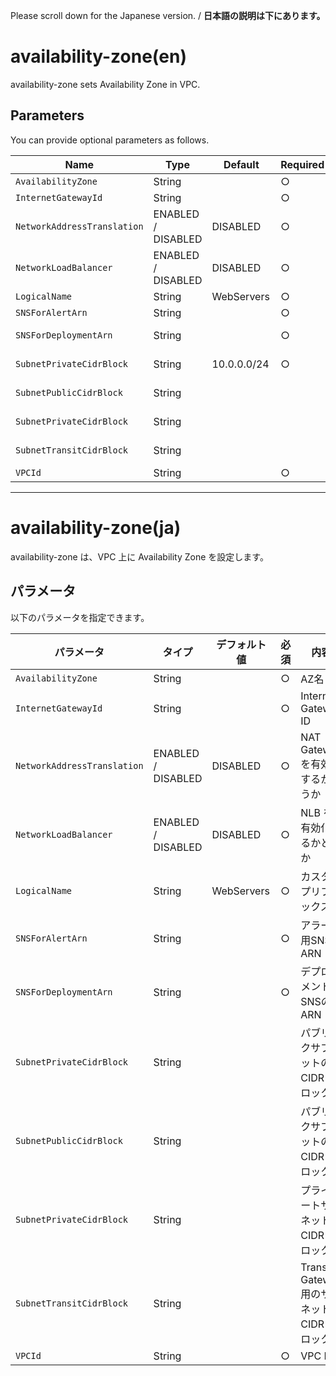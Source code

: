 Please scroll down for the Japanese version. / **日本語の説明は下にあります。**

# availability-zone(en)

availability-zone sets Availability Zone in VPC.

## Parameters

You can provide optional parameters as follows.

| Name | Type | Default | Required | Details | 
| --- | --- | --- | --- | --- |
| `AvailabilityZone` | String | | ○ | The Availability Zone name |
| `InternetGatewayId` | String | | ○ | The Internet Gateway Id |
| `NetworkAddressTranslation` | ENABLED / DISABLED | DISABLED　| ○ | Enable or disable NetworkAddressTranslation (NAT) |
| `NetworkLoadBalancer` | ENABLED / DISABLED | DISABLED　| ○ | Enable or disable Network LoadBalaner |
| `LogicalName` | String | WebServers | ○ | The custom prefix name |
| `SNSForAlertArn` | String | | ○ | The ARN of SNS for alert |
| `SNSForDeploymentArn` | String | | ○ | The ARN of SNS for development |
| `SubnetPrivateCidrBlock` | String | 10.0.0.0/24 | ○ | The Private subnet CIDR block |
| `SubnetPublicCidrBlock` | String | | | The Public subnet CIDR block |
| `SubnetPrivateCidrBlock` | String | | | The Private subnet CIDR block |
| `SubnetTransitCidrBlock` | String | | | The transit subnet CIDR block |
| `VPCId` | String | | ○ | The VPC id |

---------------------------------------

# availability-zone(ja)

availability-zone は、VPC 上に Availability Zone を設定します。

## パラメータ

以下のパラメータを指定できます。

| パラメータ | タイプ | デフォルト値 | 必須 | 内容 | 
| --- | --- | --- | --- | --- |
| `AvailabilityZone` | String | | ○ | AZ名 |
| `InternetGatewayId` | String | | ○ | Internet Gateway ID |
| `NetworkAddressTranslation` | ENABLED / DISABLED | DISABLED　| ○ | NAT Gateway を有効化するかどうか |
| `NetworkLoadBalancer` | ENABLED / DISABLED | DISABLED　| ○ | NLB を有効化するかどうか |
| `LogicalName` | String | WebServers | ○ | カスタムプリフィックス名 |
| `SNSForAlertArn` | String | | ○ | アラート用SNSのARN |
| `SNSForDeploymentArn` | String | | ○ | デプロイメント用SNSのARN |
| `SubnetPrivateCidrBlock` | String | | | パブリックサブネットのCIDRブロック |
| `SubnetPublicCidrBlock` | String | | | パブリックサブネットのCIDRブロック |
| `SubnetPrivateCidrBlock` | String | | | プライベートサブネットのCIDRブロック |
| `SubnetTransitCidrBlock` | String | | | Transit Gateway用のサブネットのCIDRブロック |
| `VPCId` | String | | ○ | VPC ID |